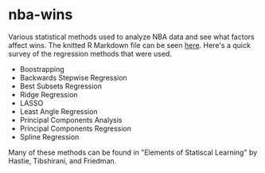 # nba-wins
Various statistical methods used to analyze NBA data and see what factors affect wins. The knitted R Markdown file can be seen [here](https://sunbri.github.io/nba-wins/docs). Here's a quick survey of the regression methods that were used. 

* Boostrapping
* Backwards Stepwise Regression 
* Best Subsets Regression
* Ridge Regression
* LASSO
* Least Angle Regression
* Principal Components Analysis
* Principal Components Regression
* Spline Regression

Many of these methods can be found in "Elements of Statiscal Learning" by Hastie, Tibshirani, and Friedman.
